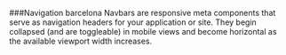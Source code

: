 ###Navigation barcelona
Navbars are responsive meta components that serve as navigation headers for your application or site. They begin collapsed (and are toggleable) in mobile views and become horizontal as the available viewport width increases.